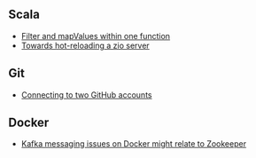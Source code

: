 ## Scala

- [Filter and mapValues within one function](scala/filter-and-map-with-collect.md)
- [Towards hot-reloading a zio server](scala/zio-server-hot-reloading.md)

## Git

- [Connecting to two GitHub accounts](git/connecting-to-two-github-accounts.md)

## Docker

- [Kafka messaging issues on Docker might relate to Zookeeper](kafka/kafka-messaging-issues-on-docker-might-relate-to-zookeeper.md)